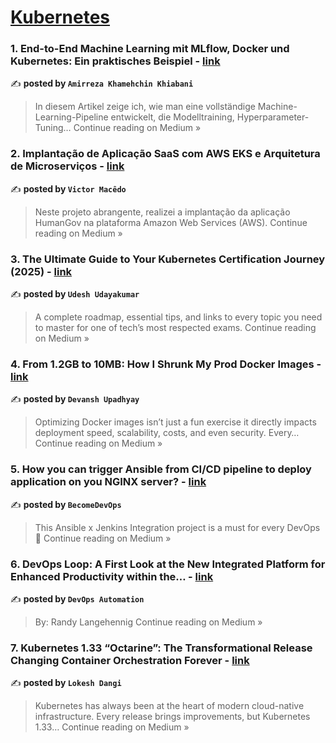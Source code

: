 
<h1><a href=https://medium.com/tag/kubernetes/recommended target="_blank" rel="noopener noreferrer">Kubernetes</a></h1>
<h3>1. End-to-End Machine Learning mit MLflow, Docker und Kubernetes: Ein praktisches Beispiel - <a href="https://medium.com/@amirrezakha/end-to-end-machine-learning-mit-mlflow-docker-und-kubernetes-ein-praktisches-beispiel-6edbd6a72587?source=rss------kubernetes-5" target="_blank" rel="noopener noreferrer">link</a></h3>

✍️ **posted by `Amirreza Khamehchin Khiabani`**

<blockquote>In diesem Artikel zeige ich, wie man eine vollständige Machine-Learning-Pipeline entwickelt, die Modelltraining, Hyperparameter-Tuning…
Continue reading on Medium »</blockquote>

<h3>2. Implantação de Aplicação SaaS com AWS EKS e Arquitetura de Microserviços - <a href="https://medium.com/@vhamacedo/implanta%C3%A7%C3%A3o-de-aplica%C3%A7%C3%A3o-saas-com-aws-eks-e-arquitetura-de-microservi%C3%A7os-7e445c8ab78e?source=rss------kubernetes-5" target="_blank" rel="noopener noreferrer">link</a></h3>

✍️ **posted by `Victor Macêdo`**

<blockquote>Neste projeto abrangente, realizei a implantação da aplicação HumanGov na plataforma Amazon Web Services (AWS).
Continue reading on Medium »</blockquote>

<h3>3. The Ultimate Guide to Your Kubernetes Certification Journey (2025) - <a href="https://pilotudesh.medium.com/the-ultimate-guide-to-your-kubernetes-certification-journey-2025-3e2b8c810df8?source=rss------kubernetes-5" target="_blank" rel="noopener noreferrer">link</a></h3>

✍️ **posted by `Udesh Udayakumar`**

<blockquote>A complete roadmap, essential tips, and links to every topic you need to master for one of tech’s most respected exams.
Continue reading on Medium »</blockquote>

<h3>4. From 1.2GB to 10MB: How I Shrunk My Prod Docker Images - <a href="https://medium.com/@upadhyayhere02/from-1-2gb-to-10mb-how-i-shrunk-my-prod-docker-images-10ced259b160?source=rss------kubernetes-5" target="_blank" rel="noopener noreferrer">link</a></h3>

✍️ **posted by `Devansh Upadhyay`**

<blockquote>Optimizing Docker images isn’t just a fun exercise it directly impacts deployment speed, scalability, costs, and even security. Every…
Continue reading on Medium »</blockquote>

<h3>5. How you can trigger Ansible from CI/CD pipeline to deploy application on you NGINX server? - <a href="https://medium.com/@becomedevops1/how-you-can-trigger-ansible-from-ci-cd-pipeline-to-deploy-application-on-you-nginx-fca80c8efd50?source=rss------kubernetes-5" target="_blank" rel="noopener noreferrer">link</a></h3>

✍️ **posted by `BecomeDevOps`**

<blockquote>This Ansible x Jenkins Integration project is a must for every DevOps 🚀
Continue reading on Medium »</blockquote>

<h3>6. DevOps Loop: A First Look at the New Integrated Platform for Enhanced Productivity within the… - <a href="https://medium.com/@devopsautomation/devops-loop-a-first-look-at-the-new-integrated-platform-for-enhanced-productivity-within-the-92b8a190968b?source=rss------kubernetes-5" target="_blank" rel="noopener noreferrer">link</a></h3>

✍️ **posted by `DevOps Automation`**

<blockquote>By: Randy Langehennig
Continue reading on Medium »</blockquote>

<h3>7. Kubernetes 1.33 “Octarine”: The Transformational Release Changing Container Orchestration Forever - <a href="https://medium.com/@lokeshdangi/kubernetes-1-33-octarine-the-transformational-release-changing-container-orchestration-forever-042eb2e74065?source=rss------kubernetes-5" target="_blank" rel="noopener noreferrer">link</a></h3>

✍️ **posted by `Lokesh Dangi`**

<blockquote>Kubernetes has always been at the heart of modern cloud-native infrastructure. Every release brings improvements, but Kubernetes 1.33…
Continue reading on Medium »</blockquote>


